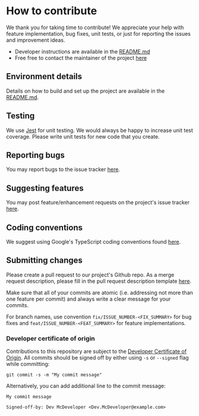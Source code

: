 # How to contribute

We thank you for taking time to contribute! We appreciate your help with feature implementation, bug fixes, unit tests, or just for reporting the issues and improvement ideas.

- Developer instructions are available in the [README.md](https://github.com/pogi7/dx-tips/blob/main/README.md)
- Free free to contact the maintainer of the project [here](https://github.com/pogi7)

## Environment details

Details on how to build and set up the project are available in the [README.md](README.md#developer-instructions).

## Testing

We use [Jest](https://jestjs.io/) for unit testing. We would always be happy to increase unit test coverage. Please write unit tests for new code that you create.

## Reporting bugs

You may report bugs to the issue tracker [here](https://github.com/pogi7/dx-tips/issues/new). 

## Suggesting features

You may post feature/enhancement requests on the project's issue tracker [here](https://github.com/pogi7/dx-tips/issues/new).

## Coding conventions

We suggest using Google's TypeScript coding conventions found [here](https://google.github.io/styleguide/tsguide.html).

## Submitting changes

Please create a pull request to our project's Github repo. As a merge request description, please fill in the pull request description template [here](https://github.com/pogi7/dx-tips/pulls). 

Make sure that all of your commits are atomic (i.e. addressing not more than one feature per commit) and always write a clear message for your commits.

For branch names, use convention `fix/ISSUE_NUMBER-<FIX_SUMMARY>` for bug fixes and `feat/ISSUE_NUMBER-<FEAT_SUMMARY>` for feature implementations.

### Developer certificate of origin

Contributions to this repository are subject to the [Developer Certificate of Origin](DCO). All commits should be signed off by either using `-s` or `--signed` flag while committing:
```
git commit -s -m "My commit message"
```

Alternatively, you can add additional line to the commit message:

```
My commit message

Signed-off-by: Dev McDeveloper <Dev.McDeveloper@example.com>
```

